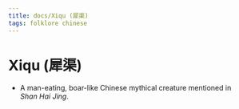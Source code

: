 ```yaml
---
title: docs/Xiqu (犀渠)
tags: folklore chinese
---
```


# Xiqu (犀渠)
- A man-eating, boar-like Chinese mythical creature mentioned in  
	_Shan Hai Jing_.